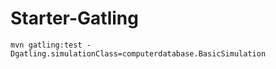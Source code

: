 # Starter-Gatling

```shell
mvn gatling:test -Dgatling.simulationClass=computerdatabase.BasicSimulation
```